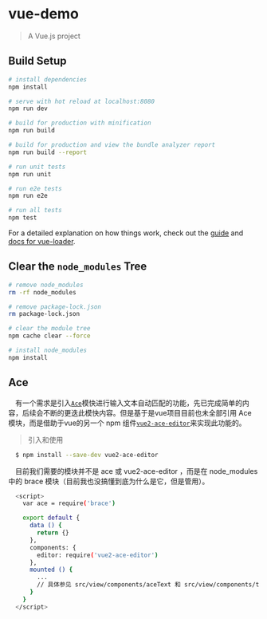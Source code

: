 # vue-demo

> A Vue.js project

## Build Setup

``` bash
# install dependencies
npm install

# serve with hot reload at localhost:8080
npm run dev

# build for production with minification
npm run build

# build for production and view the bundle analyzer report
npm run build --report

# run unit tests
npm run unit

# run e2e tests
npm run e2e

# run all tests
npm test
```

For a detailed explanation on how things work, check out the [guide](http://vuejs-templates.github.io/webpack/) and [docs for vue-loader](http://vuejs.github.io/vue-loader).

## Clear the `node_modules` Tree

``` bash
# remove node_modules
rm -rf node_modules

# remove package-lock.json
rm package-lock.json

# clear the module tree
npm cache clear --force

# install node_modules
npm install
```

## Ace

&emsp;有一个需求是引入[`Ace`](https://github.com/ajaxorg/ace)模快进行输入文本自动匹配的功能，先已完成简单的内容，后续会不断的更迭此模快内容。但是基于是vue项目目前也未全部引用 Ace 模块，而是借助于vue的另一个 npm 组件[`vue2-ace-editor`](https://www.npmjs.com/package/vue2-ace-editor)来实现此功能的。

> 引入和使用

``` bash
  $ npm install --save-dev vue2-ace-editor
```

&emsp;目前我们需要的模块并不是 ace 或 vue2-ace-editor ，而是在 node_modules 中的 brace 模块（目前我也没搞懂到底为什么是它，但是管用）。

``` bash
  <script>
    var ace = require('brace')

    export default {
      data () {
        return {}
      },
      components: {
        editor: require('vue2-ace-editor')
      },
      mounted () {
        ...
        // 具体参见 src/view/components/aceText 和 src/view/components/textAce
      }
    }
  </script>
```
